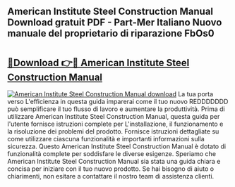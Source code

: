 ## American Institute Steel Construction Manual Download gratuit PDF - Part-Mer Italiano Nuovo manuale del proprietario di riparazione FbOs0

# <h2><a href="http://dfgn1b.blite.top/?on=American+Institute+Steel+Construction+Manual">🔗Download 👉🔴 American Institute Steel Construction Manual</a></h2>

[![American Institute Steel Construction Manual download](https://i.imgur.com/lujVjoI.png)](http://dfgn1b.blite.top/?on=American+Institute+Steel+Construction+Manual)
La tua porta verso L'efficienza in questa guida imparerai come il tuo nuovo REDDDDDDD può semplificare il tuo flusso di lavoro e aumentare la produttività. Prima di utilizzare American Institute Steel Construction Manual, questa guida per l'utente fornisce istruzioni complete per L'installazione, il funzionamento e la risoluzione dei problemi del prodotto. Fornisce istruzioni dettagliate su come utilizzare ciascuna funzionalità e importanti informazioni sulla sicurezza. Questo American Institute Steel Construction Manual è dotato di funzionalità complete per soddisfare le diverse esigenze. Speriamo che American Institute Steel Construction Manual sia stata una guida chiara e concisa per iniziare con il tuo nuovo prodotto. Se hai bisogno di aiuto o chiarimenti, non esitare a contattare il nostro team di assistenza clienti.
